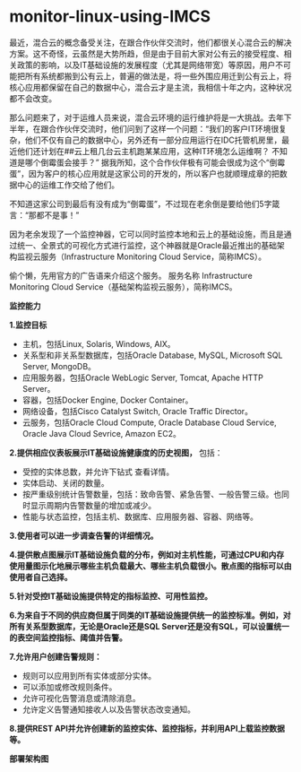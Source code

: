 # monitor-linux-using-IMCS
最近，混合云的概念备受关注，在跟合作伙伴交流时，他们都很关心混合云的解决方案。这不奇怪，云虽然是大势所趋，但是由于目前大家对公有云的接受程度、相关政策的影响，以及IT基础设施的发展程度（尤其是网络带宽）等原因，用户不可能把所有系统都搬到公有云上，普遍的做法是，将一些外围应用迁到公有云上，将核心应用都保留在自己的数据中心，混合云才是主流，我相信十年之内，这种状况都不会改变。

那么问题来了，对于运维人员来说，混合云环境的运行维护将是一大挑战。去年下半年，在跟合作伙伴交流时，他们问到了这样一个问题：“我们的客户IT环境很复杂，他们不仅有自己的数据中心，另外还有一部分应用运行在IDC托管机房里，最近他们还计划在##云上租几台云主机跑某某应用，这种IT环境怎么运维啊？ 不知道是哪个倒霉蛋会接手？” 据我所知，这个合作伙伴极有可能会很成为这个“倒霉蛋”，因为客户的核心应用就是这家公司的开发的，所以客户也就顺理成章的把数据中心的运维工作交给了他们。

不知道这家公司到最后有没有成为“倒霉蛋”，不过现在老余倒是要给他们5字箴言：“那都不是事！”

因为老余发现了一个监控神器，它可以同时监控本地和云上的基础设施，而且是通过统一、全景式的可视化方式进行监控，这个神器就是Oracle最近推出的基础架构监视云服务（Infrastructure Monitoring Cloud Service，简称IMCS）。

偷个懒，先用官方的广告语来介绍这个服务。
服务名称
Infrastructure Monitoring Cloud Service（基础架构监视云服务），简称IMCS。

**监控能力**

**1.监控目标**


- 主机，包括Linux, Solaris, Windows, AIX。 
- 关系型和非关系型数据库，包括Oracle Database, MySQL, Microsoft SQL Server, MongoDB。
- 应用服务器，包括Oracle WebLogic Server, Tomcat, Apache HTTP Server。
- 容器，包括Docker Engine, Docker Container。
- 网络设备，包括Cisco Catalyst Switch, Oracle Traffic Director。
- 云服务，包括Oracle Cloud Compute, Oracle Database Cloud Service, Oracle Java Cloud Sevrice, Amazon EC2。


**2.提供相应仪表板展示IT基础设施健康度的历史视图，**
包括：
- 受控的实体总数，并允许下钻式 查看详情。 
- 实体启动、关闭的数量。
- 按严重级别统计告警数量，包括：致命告警、紧急告警、一般告警三级。也同时显示周期内告警数量的增加或减少。
- 性能与状态监控，包括主机、数据库、应用服务器、容器、网络等。



**3.使用者可以进一步调查告警的详细情况。**

**4.提供散点图展示IT基础设施负载的分布，例如对主机性能，可通过CPU和内存使用量图示化地展示哪些主机负载最大、哪些主机负载很小。散点图的指标可以由使用者自己选择。**

**5.针对受控IT基础设施提供特定的指标监控、可用性监控。**

**6.为来自于不同的供应商但属于同类的IT基础设施提供统一的监控标准。例如，对所有关系型数据库，无论是Oracle还是SQL Server还是没有SQL，可以设置统一的表空间监控指标、阈值并告警。**

**7.允许用户创建告警规则：** 
- 规则可以应用到所有实体或部分实体。
- 可以添加或修改规则条件。 
- 允许可视化告警消息或清除消息。 
- 允许定义告警通知接收人以及告警状态改变通知。

**8.提供REST API并允许创建新的监控实体、监控指标，并利用API上载监控数据等。**


**部署架构图**
